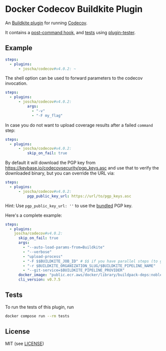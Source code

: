 # Docker Codecov Buildkite Plugin

An [Buildkite plugin](https://buildkite.com/docs/agent/v3/plugins) for running [Codecov](https://docs.codecov.io/docs/testing-with-docker).

It contains a [post-command hook](hooks/command), and [tests](tests/command.bats) using [plugin-tester](https://github.com/buildkite-plugins/plugin-tester).

## Example

```yml
steps:
  - plugins:
      - joscha/codecov#v4.0.2: ~
```

The shell option can be used to forward parameters to the codecov invocation.

```yml
steps:
  - plugins:
      - joscha/codecov#v4.0.2:
          args:
            - "-v"
            - "-F my_flag"
```

In case you do not want to upload coverage results after a failed `command` step:

```yml
steps:
  - plugins:
      - joscha/codecov#v4.0.2:
          skip_on_fail: true
```

By default it will download the PGP key from https://keybase.io/codecovsecurity/pgp_keys.asc and use that to verify the downloaded binary, but you can override the URL via:

```yml
steps:
  - plugins:
      - joscha/codecov#v4.0.2:
          pgp_public_key_url: https://url/to/pgp_keys.asc
```

Hint: Use `pgp_public_key_url: ''` to use the [bundled](./pgp_keys.asc) PGP key.

Here's a complete example:

```yml
steps:
  - plugins:
    joscha/codecov#v4.0.2:
      skip_on_fail: true
      args:
        - "--auto-load-params-from=Buildkite"
        - "--verbose"
        - "upload-process"
        - "-F $$BUILDKITE_JOB_ID" # $$ if you have parallel steps (to get the runtime value) otherwise $
        - "-r $BUILDKITE_ORGANIZATION_SLUG/$BUILDKITE_PIPELINE_NAME"
        - "--git-service=$BUILDKITE_PIPELINE_PROVIDER"
      docker_image: "public.ecr.aws/docker/library/buildpack-deps:noble-scm"
      cli_version: v0.7.5
```

## Tests

To run the tests of this plugin, run

```sh
docker compose run --rm tests
```

## License

MIT (see [LICENSE](LICENSE))
